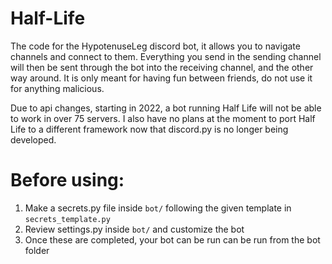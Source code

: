 # Half-Life
The code for the HypotenuseLeg discord bot, it allows you to navigate channels and connect to them. Everything you send in the sending channel will then be sent through the bot into the receiving channel, and the other way around.
It is only meant for having fun between friends, do not use it for anything malicious.

Due to api changes, starting in 2022, a bot running Half Life will not be able to work in over 75 servers. I also have no plans at the moment to port Half Life to a different framework now that discord.py is no longer being developed.

# Before using:
1. Make a secrets.py file inside `bot/` following the given template in `secrets_template.py`
2. Review settings.py inside `bot/` and customize the bot
3. Once these are completed, your bot can be run can be run from the bot folder
